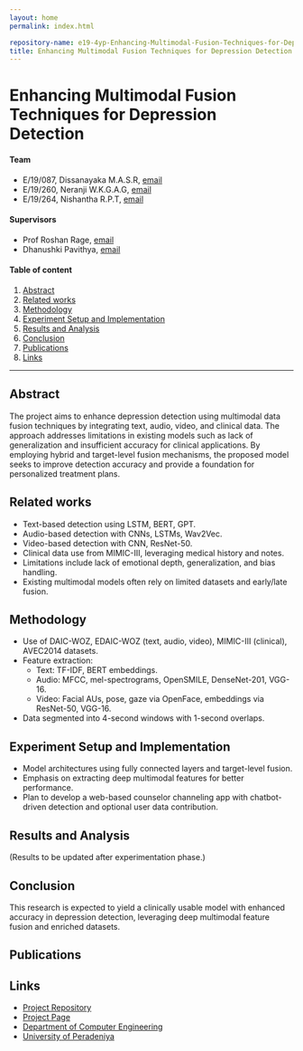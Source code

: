 ```yaml
---
layout: home
permalink: index.html

repository-name: e19-4yp-Enhancing-Multimodal-Fusion-Techniques-for-Depression-Detection
title: Enhancing Multimodal Fusion Techniques for Depression Detection
---
```


# Enhancing Multimodal Fusion Techniques for Depression Detection

#### Team

- E/19/087, Dissanayaka M.A.S.R, [email](mailto:e19087@eng.pdn.ac.lk)
- E/19/260, Neranji W.K.G.A.G, [email](mailto:e19260@eng.pdn.ac.lk)
- E/19/264, Nishantha R.P.T, [email](mailto:e19264@eng.pdn.ac.lk)

#### Supervisors

- Prof Roshan Rage, [email](mailto:roshanr@eng.pdn.ac.lk)
- Dhanushki Pavithya, [email](mailto:e14240@ce.pdn.ac.lk)

#### Table of content

1. [Abstract](#abstract)
2. [Related works](#related-works)
3. [Methodology](#methodology)
4. [Experiment Setup and Implementation](#experiment-setup-and-implementation)
5. [Results and Analysis](#results-and-analysis)
6. [Conclusion](#conclusion)
7. [Publications](#publications)
8. [Links](#links)

---

## Abstract

The project aims to enhance depression detection using multimodal data fusion techniques by integrating text, audio, video, and clinical data. The approach addresses limitations in existing models such as lack of generalization and insufficient accuracy for clinical applications. By employing hybrid and target-level fusion mechanisms, the proposed model seeks to improve detection accuracy and provide a foundation for personalized treatment plans.

## Related works

- Text-based detection using LSTM, BERT, GPT.
- Audio-based detection with CNNs, LSTMs, Wav2Vec.
- Video-based detection with CNN, ResNet-50.
- Clinical data use from MIMIC-III, leveraging medical history and notes.
- Limitations include lack of emotional depth, generalization, and bias handling.
- Existing multimodal models often rely on limited datasets and early/late fusion.

## Methodology

- Use of DAIC-WOZ, EDAIC-WOZ (text, audio, video), MIMIC-III (clinical), AVEC2014 datasets.
- Feature extraction:
  - Text: TF-IDF, BERT embeddings.
  - Audio: MFCC, mel-spectrograms, OpenSMILE, DenseNet-201, VGG-16.
  - Video: Facial AUs, pose, gaze via OpenFace, embeddings via ResNet-50, VGG-16.
- Data segmented into 4-second windows with 1-second overlaps.

## Experiment Setup and Implementation

- Model architectures using fully connected layers and target-level fusion.
- Emphasis on extracting deep multimodal features for better performance.
- Plan to develop a web-based counselor channeling app with chatbot-driven detection and optional user data contribution.

## Results and Analysis

(Results to be updated after experimentation phase.)

## Conclusion

This research is expected to yield a clinically usable model with enhanced accuracy in depression detection, leveraging deep multimodal feature fusion and enriched datasets.

## Publications

<!-- Uncomment when available -->
<!-- 1. [Semester 7 report](./) -->
<!-- 2. [Semester 7 slides](./) -->
<!-- 3. [Semester 8 report](./) -->
<!-- 4. [Semester 8 slides](./) -->
<!-- 5. Dissanayaka M.A.S.R, Neranji W.K.G.A.G, Nishantha R.P.T. "Enhancing Multimodal Fusion Techniques for Depression Detection" (2025). [PDF](./) -->

## Links

- [Project Repository](https://github.com/cepdnaclk/e19-4yp-Enhancing-Multimodal-Fusion-Techniques-for-Depression-Detection)
- [Project Page](https://cepdnaclk.github.io/e19-4yp-Enhancing-Multimodal-Fusion-Techniques-for-Depression-Detection/)
- [Department of Computer Engineering](http://www.ce.pdn.ac.lk/)
- [University of Peradeniya](https://eng.pdn.ac.lk/)
